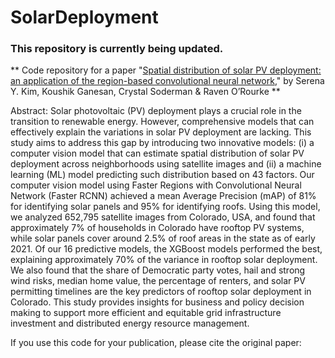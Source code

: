 # SolarDeployment
### This repository is currently being updated. 

** Code repository for a paper "[Spatial distribution of solar PV deployment: an application of the region-based convolutional neural network](https://epjdatascience.springeropen.com/articles/10.1140/epjds/s13688-023-00399-1)," by Serena Y. Kim, Koushik Ganesan, Crystal Soderman & Raven O’Rourke **


Abstract: Solar photovoltaic (PV) deployment plays a crucial role in the transition to renewable energy. However, comprehensive models that can effectively explain the variations in solar PV deployment are lacking. This study aims to address this gap by introducing two innovative models: (i) a computer vision model that can estimate spatial distribution of solar PV deployment across neighborhoods using satellite images and (ii) a machine learning (ML) model predicting such distribution based on 43 factors. Our computer vision model using Faster Regions with Convolutional Neural Network (Faster RCNN) achieved a mean Average Precision (mAP) of 81% for identifying solar panels and 95% for identifying roofs. Using this model, we analyzed 652,795 satellite images from Colorado, USA, and found that approximately 7% of households in Colorado have rooftop PV systems, while solar panels cover around 2.5% of roof areas in the state as of early 2021. Of our 16 predictive models, the XGBoost models performed the best, explaining approximately 70% of the variance in rooftop solar deployment. We also found that the share of Democratic party votes, hail and strong wind risks, median home value, the percentage of renters, and solar PV permitting timelines are the key predictors of rooftop solar deployment in Colorado. This study provides insights for business and policy decision making to support more efficient and equitable grid infrastructure investment and distributed energy resource management.

If you use this code for your publication, please cite the original paper:

```

```
